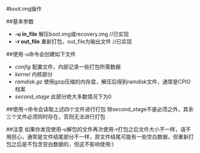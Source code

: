 #boot.img操作


##基本参数


*  __-u in\_file__   解压boot.img或recovery.img //已实现
*  __-r out\_file__   重新打包，out_file为输出文件  //已实现

##使用-u命令会创建如下文件
*  _config_   配置文件，内部记录一些打包所需数据
*  _kernel_   内核部分
*  _ramdisk.gz_  使用gzip压缩的内存盘，解压后得到ramdisk文件，通常是CPIO档案
*  _second\_stage_  此部分绝大多数情况下为0
  
##使用-r命令会读取上述四个文件进行打包
  除second_stage不是必须之外，其余三个文件必须同时存在，否则无法进行打包
  
  
##注意
如果你发现使用-u解包的文件再次使用-r打包之后文件大小不一样，请不用担心，通常是文件结尾部分不一样，原文件结尾可能有一些空白数据，但重新打包之后是不包含空白数据的，但这不影响使用:)